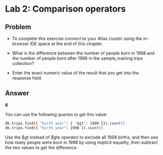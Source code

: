 # Lab 2: Comparison operators

## Problem
- To complete this exercise connect to your Atlas cluster using the in-browser IDE space at the end of this chapter.

- What is the difference between the number of people born in 1998 and the number of people born after 1998 in the sample_training.trips collection?

- Enter the exact numeric value of the result that you get into the response field.

## Answer
**6**

You can use the following queries to get this value:
```bash
db.trips.find({ "birth year": { "$gt": 1998 }}).count()
db.trips.find({ "birth year": 1998 }).count()
```
Use the $gt instead of $gte operator to exclude all 1998 births, and then see how many people were born in 1998 by using implicit equality, then subtract the two values to get the difference.